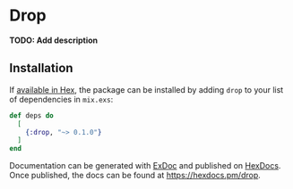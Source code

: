 # Drop

**TODO: Add description**

## Installation

If [available in Hex](https://hex.pm/docs/publish), the package can be installed
by adding `drop` to your list of dependencies in `mix.exs`:

```elixir
def deps do
  [
    {:drop, "~> 0.1.0"}
  ]
end
```

Documentation can be generated with [ExDoc](https://github.com/elixir-lang/ex_doc)
and published on [HexDocs](https://hexdocs.pm). Once published, the docs can
be found at <https://hexdocs.pm/drop>.

